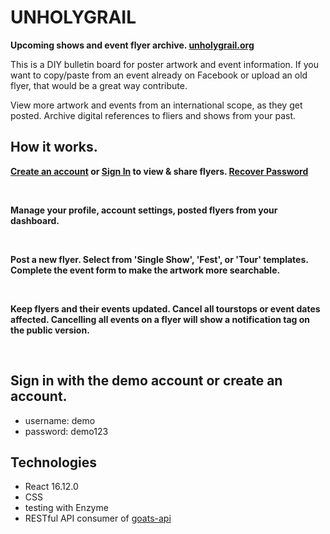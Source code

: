 # UNHOLYGRAIL

**Upcoming shows and event flyer archive. [unholygrail.org](https://unholygrail.org)**

This is a DIY bulletin board for poster artwork and event information.
If you want to copy/paste from an event already on Facebook or upload an old flyer,
that would be a great way contribute.

View more artwork and events from an international scope, as they get posted.
Archive digital references to fliers and shows from your past.


## How it works.

**[Create an account](https://unholygrail.org/public/signup) or [Sign In](https://unholygrail.org/public/signin) to view & share flyers. [Recover Password](https://unholygrail.org/public/recover)**

<!-- ![flier feed screenshot](./src/assets/ss-flier-feed.png) -->

<br/>

**Manage your profile, account settings, posted flyers from your dashboard.**

<!-- ![dashboard screenshot](./src/assets/ss-edit-flier-profile.png) -->

<br/>

**Post a new flyer. Select from 'Single Show', 'Fest', or 'Tour' templates. Complete the event form to make the artwork more searchable.**

<!-- ![post flier screenshot](./src/assets/ss-create-flier.png) -->

<br/>

**Keep flyers and their events updated. Cancel all tourstops or event dates affected. Cancelling all events on a flyer will show a notification tag on the public version.**

<!-- ![post flier screenshot](./src/assets/ss-cancel-events.png) -->

<br/>

## Sign in with the demo account or create an account.
- username: demo
- password: demo123


## Technologies

- React 16.12.0
- CSS
- testing with Enzyme
- RESTful API consumer of [goats-api](https://github.com/killeraliens/goats-api)


